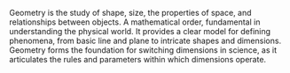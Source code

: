 
Geometry is the study of shape, size, the properties of space, and relationships between objects. A mathematical order, fundamental in understanding the physical world. It provides a clear model for defining phenomena, from basic line and plane to intricate shapes and dimensions. Geometry forms the foundation for switching dimensions in science, as it articulates the rules and parameters within which dimensions operate.

